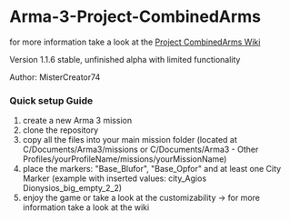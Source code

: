 # Arma-3-Project-CombinedArms
for more information take a look at the [Project CombinedArms Wiki](https://github.com/MisterCreator74/Arma-3-Project-CombinedArms/wiki)

Version 1.1.6 stable, unfinished alpha with limited functionality 

Author: MisterCreator74




### Quick setup Guide
1. create a new Arma 3 mission
2. clone the repository
3. copy all the files into your main mission folder (located at C/Documents/Arma3/missions or C/Documents/Arma3 - Other Profiles/yourProfileName/missions/yourMissionName)
4. place the markers: "Base_Blufor", "Base_Opfor" and at least one City Marker (example with inserted values: city_Agios Dionysios_big_empty_2_2)
5. enjoy the game or take a look at the customizability -> for more information take a look at the wiki
